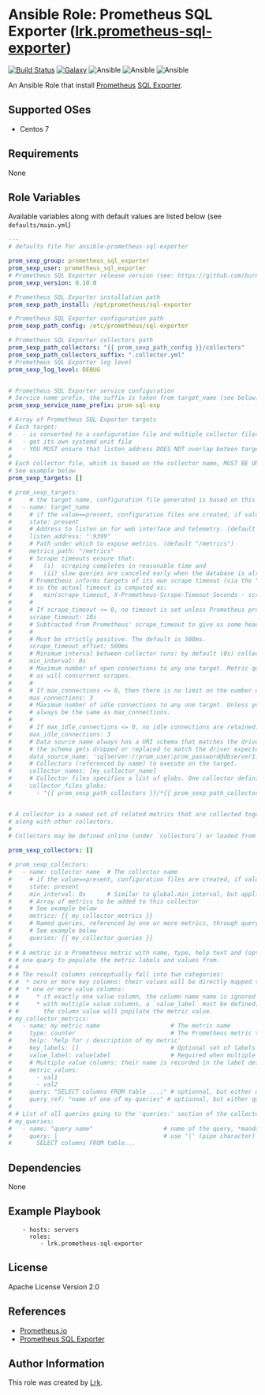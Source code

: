 Ansible Role: Prometheus SQL Exporter ([lrk.prometheus-sql-exporter](https://galaxy.ansible.com/lrk/prometheus-sql-exporter/))
=========
[![Build Status](https://travis-ci.org/lrk/ansible-role-prometheus-sql-exporter.svg?branch=master)](https://travis-ci.org/lrk/ansible-role-prometheus-sql-exporter)
[![Galaxy](https://img.shields.io/badge/galaxy-lrk.prometheus--sql--exporter-blue.svg)](https://galaxy.ansible.com/lrk/prometheus-sql-exporter)
![Ansible](https://img.shields.io/ansible/role/d/23765.svg)
![Ansible](https://img.shields.io/badge/dynamic/json.svg?label=min_ansible_version&url=https%3A%2F%2Fgalaxy.ansible.com%2Fapi%2Fv1%2Froles%2F23765%2F&query=$.min_ansible_version)
![Ansible](https://img.shields.io/ansible/quality/23765)

An Ansible Role that install [Prometheus](https://prometheus.io) [SQL Exporter](https://github.com/burningalchemist/sql_exporter).


Supported OSes
--------------
- Centos 7

Requirements
------------

None

Role Variables
--------------

Available variables along with default values are listed below (see `defaults/main.yml`)
```yml
---
# defaults file for ansible-prometheus-sql-exporter

prom_sexp_group: prometheus_sql_exporter
prom_sexp_user: prometheus_sql_exporter
# Prometheus SQL Exporter release version (see: https://github.com/burningalchemist/sql_exporter/releases for available versions)
prom_sexp_version: 0.10.0

# Prometheus SQL Exporter installation path
prom_sexp_path_install: /opt/prometheus/sql-exporter

# Prometheus SQL Exporter configuration path
prom_sexp_path_config: /etc/prometheus/sql-exporter

# Prometheus SQL Exporter collectors path
prom_sexp_path_collectors: "{{ prom_sexp_path_config }}/collectors"
prom_sexp_path_collectors_suffix: ".collector.yml"
# Prometheus SQL Exporter log level
prom_sexp_log_level: DEBUG


# Prometheus SQL Exporter service configuration
# Service name prefix, the suffix is taken from target_name (see below)
prom_sexp_service_name_prefix: prom-sql-exp

# Array of Prometheus SQL Exporter targets
# Each target:
#   - is converted to a configuration file and multiple collector files
#   - get its own systemd unit file
#   - YOU MUST ensure that listen_address DOES NOT overlap beteen targets to avoid conflicts
#
# Each collector file, which is based on the collector name, MUST BE UNIQUE
# See example below
prom_sexp_targets: []

# prom_sexp_targets:
#     # the target name, configuration file generated is based on this value
#   - name: target_name
#     # if the value==present, configuration files are created, if value!=present, configuration files are deleted. Default value: present
#     state: present
#     # Address to listen on for web interface and telemetry. (default ":9399")
#     listen_address: ":9399"
#     # Path under which to expose metrics. (default "/metrics")
#     metrics_path: "/metrics"
#     # Scrape timeouts ensure that:
#     #   (i)  scraping completes in reasonable time and
#     #   (ii) slow queries are canceled early when the database is already under heavy load
#     # Prometheus informs targets of its own scrape timeout (via the "X-Prometheus-Scrape-Timeout-Seconds" request header)
#     # so the actual timeout is computed as:
#     #   min(scrape_timeout, X-Prometheus-Scrape-Timeout-Seconds - scrape_timeout_offset)
#     #
#     # If scrape_timeout <= 0, no timeout is set unless Prometheus provides one. The default is 10s.
#     scrape_timeout: 10s
#     # Subtracted from Prometheus' scrape_timeout to give us some headroom and prevent Prometheus from timing out first.
#     #
#     # Must be strictly positive. The default is 500ms.
#     scrape_timeout_offset: 500ms
#     # Minimum interval between collector runs: by default (0s) collectors are executed on every scrape.
#     min_interval: 0s
#     # Maximum number of open connections to any one target. Metric queries will run concurrently on multiple connections,
#     # as will concurrent scrapes.
#     #
#     # If max_connections <= 0, then there is no limit on the number of open connections. The default is 3.
#     max_connections: 3
#     # Maximum number of idle connections to any one target. Unless you use very long collection intervals, this should
#     # always be the same as max_connections.
#     #
#     # If max_idle_connections <= 0, no idle connections are retained. The default is 3.
#     max_idle_connections: 3
#     # Data source name always has a URI schema that matches the driver name. In some cases (e.g. MySQL)
#     # the schema gets dropped or replaced to match the driver expected DSN format.
#     data_source_name: 'sqlserver://prom_user:prom_password@dbserver1.example.com:1433'
#     # Collectors (referenced by name) to execute on the target.
#     collector_names: [my_collector_name]
#     # Collector files specifies a list of globs. One collector definition per file.
#     collector_files_globs:
#       - "{{ prom_sexp_path_collectors }}/*{{ prom_sexp_path_collectors_suffix }}"


# A collector is a named set of related metrics that are collected together. It can be referenced by name, possibly
# along with other collectors.
#
# Collectors may be defined inline (under `collectors`) or loaded from `collector_files` (one collector per file).

prom_sexp_collectors: []

# prom_sexp_collectors:
#   - name: collector name  # The collector name
#     # if the value==present, configuration files are created, if value!=present, configuration files are deleted. Default value: present
#     state: present
#     min_interval: 0s      # Similar to global.min_interval, but applies to this collector only.
#     # Array of metrics to be added to this collector
#     # See example below
#     metrics: {{ my_collector_metrics }}
#     # Named queries, referenced by one or more metrics, through query_ref.
#     # See example below
#     queries: {{ my_collector_queries }}
#
# # A metric is a Prometheus metric with name, type, help text and (optional) additional labels, paired with exactly
# # one query to populate the metric labels and values from.
# #
# # The result columns conceptually fall into two categories:
# #  * zero or more key columns: their values will be directly mapped to labels of the same name;
# #  * one or more value columns:
# #     * if exactly one value column, the column name name is ignored and its value becomes the metric value
# #     * with multiple value columns, a `value_label` must be defined; the column name will populate this label and
# #       the column value will popilate the metric value.
# my_collector_metrics:
#   - name: my metric name                    # The metric name
#     type: counter                           # The Prometheus metric type
#     help: 'help for / description of my metric'
#     key_labels: []                          # Optional set of labels derived from key columns.
#     value_label: valuelabel                 # Required when multiple value columns are configured.
#     # Multiple value columns: their name is recorded in the label defined by `attrubute_label`
#     metric_values:
#       - val1
#       - val2
#     query: "SELECT columns FROM table ...;" # optionnal, but either query or query_ref is required
#     query_ref: "name of one of my queries" # optionnal, but either query or query_ref is required
#
# # List of all queries going to the 'queries:' section of the collector configuration
# my_queries:
#   - name: "query name"                    # name of the query, *mandatory*
#     query: |                              # use '|' (pipe character) to use multiline, *mandatory*
#       SELECT columns FROM table...

```

Dependencies
------------

None

Example Playbook
----------------

```
    - hosts: servers
      roles:
         - lrk.prometheus-sql-exporter
```

 License
 -------

 Apache License Version 2.0

 References
 ----------

- [Prometheus.io](https://prometheus.io)
- [Prometheus SQL Exporter](https://github.com/burningalchemist/sql_exporter)

Author Information
------------------
This role was created by [Lrk](https://github.com/lrk).
